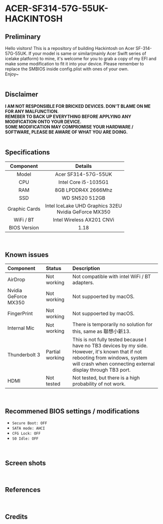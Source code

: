 # ACER-SF314-57G-55UK-HACKINTOSH

## Preliminary
Hello visitors! This is a repository of building Hackintosh on Acer SF-314-57G-55UK. If your model is same or similar(mainly Acer Swift series of icelake platform) to mine, it's welcome for you to grab a copy of my EFI and make some modification to fit it into your device. Please remember to replace the SMBIOS inside config.plist with ones of your own.<br>Enjoy~
<br>
<br>

## Disclaimer
**I AM NOT RESPONSIBLE FOR BRICKED DEVICES. DON'T BLAME ON ME FOR ANY MALFUNCTION.**<br>**REMEBER TO BACK UP EVERYTHING BEFORE APPLYING ANY MODIFICATION ONTO YOUR DEVICE.**<br>**SOME MODIFICATION MAY COMPROMISE YOUR HARDWARE / SOFTWARE, PLEASE BE AWARE OF WHAT YOU ARE DOING.**
<br>
<br>

## Specifications
| Component | Details |
|:---:|:---:|
| Model | Acer SF314-57G-55UK |
| CPU | Intel Core i5-1035G1 |
| RAM | 8GB LPDDR4X 2666Mhz |
| SSD | WD SN520 512GB |
| Graphic Cards | Intel IceLake UHD Graphics 32EU<br>Nvidia GeForce MX350 |
| WiFi / BT | Intel Wireless AX201 CNVi |
| BIOS Version | 1.18 |
<br>

## Known issues
| Component | Status | Description |
|:---|:---|:---|
| AirDrop | Not working | Not compatible with intel WiFi / BT adapters. |
| Nvidia GeForce MX350 | Not working | Not suppoerted by macOS. |
| FingerPrint | Not working | Not suppoerted by macOS. |
| Internal Mic | Not working | There is temporarily no solution for this, same as 聯想小新13. |
| Thunderbolt 3 | Partial working | This is not fully tested because I have no TB3 devices by my side. <br>However, it's known that if not rebooting from windows, system will crash when connecting external display through TB3 port. |
| HDMI | Not tested | Not tested, but there is a high probability of not work. |
<br>

## Recommened BIOS settings / modifications
* `Secure Boot: OFF`
* `SATA mode: AHCI`
* `CFG Lock: OFF`
* `S0 Idle: OFF`
<br>

## Screen shots
<br>

## References
<br>

## Credits
<br>
